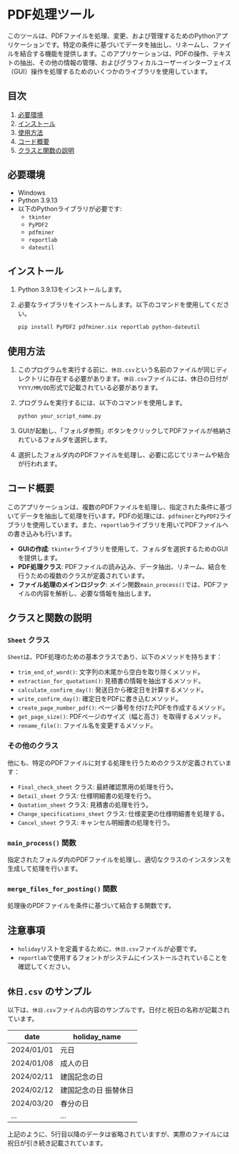 # PDF処理ツール

このツールは、PDFファイルを処理、変更、および管理するためのPythonアプリケーションです。特定の条件に基づいてデータを抽出し、リネームし、ファイルを結合する機能を提供します。このアプリケーションは、PDFの操作、テキストの抽出、その他の情報の管理、およびグラフィカルユーザーインターフェイス（GUI）操作を処理するためのいくつかのライブラリを使用しています。

## 目次

1. [必要環境](#必要環境)
2. [インストール](#インストール)
3. [使用方法](#使用方法)
4. [コード概要](#コード概要)
5. [クラスと関数の説明](#クラスと関数の説明)

## 必要環境

- Windows
- Python 3.9.13
- 以下のPythonライブラリが必要です:
  - `tkinter`
  - `PyPDF2`
  - `pdfminer`
  - `reportlab`
  - `dateutil`

## インストール

1. Python 3.9.13をインストールします。
2. 必要なライブラリをインストールします。以下のコマンドを使用してください。

    ```bash
    pip install PyPDF2 pdfminer.six reportlab python-dateutil
    ```

## 使用方法

1. このプログラムを実行する前に、`休日.csv`という名前のファイルが同じディレクトリに存在する必要があります。`休日.csv`ファイルには、休日の日付が`YYYY/MM/DD`形式で記載されている必要があります。

2. プログラムを実行するには、以下のコマンドを使用します。

    ```bash
    python your_script_name.py
    ```

3. GUIが起動し、「フォルダ参照」ボタンをクリックしてPDFファイルが格納されているフォルダを選択します。

4. 選択したフォルダ内のPDFファイルを処理し、必要に応じてリネームや結合が行われます。

## コード概要

このアプリケーションは、複数のPDFファイルを処理し、指定された条件に基づいてデータを抽出して処理を行います。PDFの処理には、`pdfminer`と`PyPDF2`ライブラリを使用しています。また、`reportlab`ライブラリを用いてPDFファイルへの書き込みも行います。

- **GUIの作成**: `tkinter`ライブラリを使用して、フォルダを選択するためのGUIを提供します。
- **PDF処理クラス**: PDFファイルの読み込み、データ抽出、リネーム、結合を行うための複数のクラスが定義されています。
- **ファイル処理のメインロジック**: メイン関数`main_process()`では、PDFファイルの内容を解析し、必要な情報を抽出します。

## クラスと関数の説明

### `Sheet` クラス

`Sheet`は、PDF処理のための基本クラスであり、以下のメソッドを持ちます：

- `trim_end_of_word()`: 文字列の末尾から空白を取り除くメソッド。
- `extraction_for_quotation()`: 見積書の情報を抽出するメソッド。
- `calculate_confirm_day()`: 発送日から確定日を計算するメソッド。
- `write_confirm_day()`: 確定日をPDFに書き込むメソッド。
- `create_page_number_pdf()`: ページ番号を付けたPDFを作成するメソッド。
- `get_page_size()`: PDFページのサイズ（幅と高さ）を取得するメソッド。
- `rename_file()`: ファイル名を変更するメソッド。

### その他のクラス

他にも、特定のPDFファイルに対する処理を行うためのクラスが定義されています：

- `Final_check_sheet` クラス: 最終確認票用の処理を行う。
- `Detail_sheet` クラス: 仕様明細書の処理を行う。
- `Quotation_sheet` クラス: 見積書の処理を行う。
- `Change_specifications_sheet` クラス: 仕様変更の仕様明細書を処理する。
- `Cancel_sheet` クラス: キャンセル明細書の処理を行う。

### `main_process()` 関数

指定されたフォルダ内のPDFファイルを処理し、適切なクラスのインスタンスを生成して処理を行います。

### `merge_files_for_posting()` 関数

処理後のPDFファイルを条件に基づいて結合する関数です。

## 注意事項

- `holiday`リストを定義するために、`休日.csv`ファイルが必要です。
- `reportlab`で使用するフォントがシステムにインストールされていることを確認してください。

## `休日.csv` のサンプル

以下は、`休日.csv`ファイルの内容のサンプルです。日付と祝日の名称が記載されています。

| date       | holiday_name            |
|------------|-------------------------|
| 2024/01/01 | 元日                    |
| 2024/01/08 | 成人の日                |
| 2024/02/11 | 建国記念の日            |
| 2024/02/12 | 建国記念の日 振替休日  |
| 2024/03/20 | 春分の日                |
| ...        | ...                     |

上記のように、5行目以降のデータは省略されていますが、実際のファイルには祝日が引き続き記載されています。
